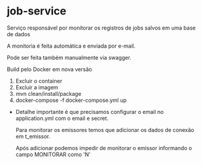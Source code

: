 # job-service
Serviço responsável por monitorar os registros de jobs salvos em uma base de dados

A monitoria é feita automática e enviada por e-mail.

Pode ser feita também manualmente via swagger.

Build pelo Docker em nova versão

1) Excluir o container
2) Excluir a imagem
3) mvn clean/install/package
4) docker-compose -f docker-compose.yml up

- Detalhe importante é que precisamos configurar o email no application.yml com o email e secret.


    Para monitorar os emissores temos que adicionar os dados de conexão em t_emissor.

    Após adicionar podemos impedir de monitorar o emissor informando o campo MONITORAR como 'N'